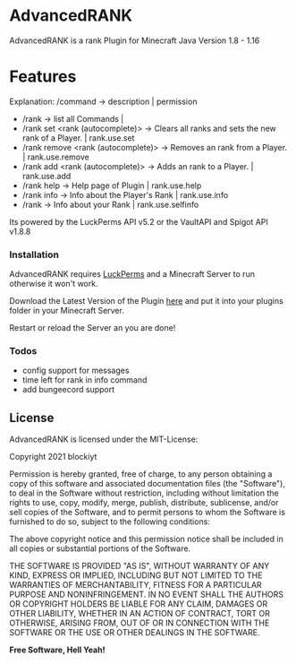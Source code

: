 # AdvancedRANK
AdvancedRANK is a rank Plugin for Minecraft Java Version 1.8 - 1.16

# Features
Explanation: /command -> description | permission

  - /rank -> list all Commands | 
  - /rank set <player> <rank (autocomplete)> -> Clears all ranks and sets the new rank of a Player. | rank.use.set
  - /rank remove <player> <rank (autocomplete)> -> Removes an rank from a Player. | rank.use.remove
  - /rank add <player> <rank (autocomplete)> -> Adds an rank to a Player. | rank.use.add
  - /rank help -> Help page of Plugin | rank.use.help
  - /rank info <player> -> Info about the Player's Rank | rank.use.info
  - /rank -> Info about your Rank | rank.use.selfinfo
  
Its powered by the LuckPerms API v5.2 or the VaultAPI and Spigot API v1.8.8


### Installation

AdvancedRANK requires [LuckPerms](https://luckperms.net) and a Minecraft Server to run otherwise it won't work.

Download the Latest Version of the Plugin [here](https://github.com/blockiyt/advancedrank/releases) and put it into your plugins folder in your Minecraft Server.

Restart or reload the Server an you are done!

### Todos

 - config support for messages
 - time left for rank in info command
 - add bungeecord support

License
----

AdvancedRANK is licensed under the MIT-License:

Copyright 2021 blockiyt

Permission is hereby granted, free of charge, to any person obtaining a copy of this software and associated documentation files (the "Software"), to deal in the Software without restriction, including without limitation the rights to use, copy, modify, merge, publish, distribute, sublicense, and/or sell copies of the Software, and to permit persons to whom the Software is furnished to do so, subject to the following conditions:

The above copyright notice and this permission notice shall be included in all copies or substantial portions of the Software.

THE SOFTWARE IS PROVIDED "AS IS", WITHOUT WARRANTY OF ANY KIND, EXPRESS OR IMPLIED, INCLUDING BUT NOT LIMITED TO THE WARRANTIES OF MERCHANTABILITY, FITNESS FOR A PARTICULAR PURPOSE AND NONINFRINGEMENT. IN NO EVENT SHALL THE AUTHORS OR COPYRIGHT HOLDERS BE LIABLE FOR ANY CLAIM, DAMAGES OR OTHER LIABILITY, WHETHER IN AN ACTION OF CONTRACT, TORT OR OTHERWISE, ARISING FROM, OUT OF OR IN CONNECTION WITH THE SOFTWARE OR THE USE OR OTHER DEALINGS IN THE SOFTWARE.

**Free Software, Hell Yeah!**
